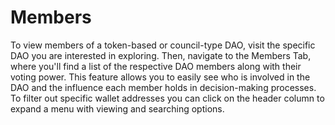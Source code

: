 # Members

To view members of a token-based or council-type DAO, visit the specific DAO you are interested in exploring. Then, navigate to the Members Tab, where you'll find a list of the respective DAO members along with their voting power. This feature allows you to easily see who is involved in the DAO and the influence each member holds in decision-making processes. To filter out specific wallet addresses you can click on the header column to expand a menu with viewing and searching options.

<figure><img src="../../.gitbook/assets/Screenshot 2024-06-18 at 1.31.34 PM.png" alt=""><figcaption></figcaption></figure>

